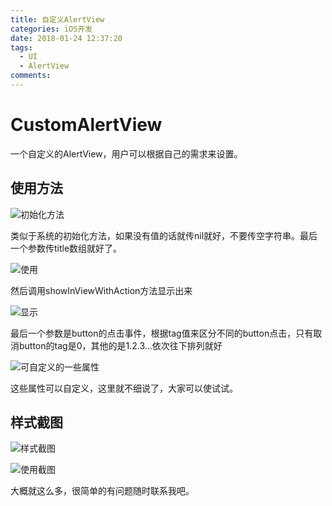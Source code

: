 ```yaml
---
title: 自定义AlertView
categories: iOS开发
date: 2018-01-24 12:37:20
tags:
  - UI
  - AlertView
comments:
---
```

# CustomAlertView
一个自定义的AlertView，用户可以根据自己的需求来设置。
## 使用方法

![初始化方法](https://wx3.sinaimg.cn/large/006tNc79gy1fo6k50sh34j30hy084abf.jpg)

类似于系统的初始化方法，如果没有值的话就传nil就好，不要传空字符串。最后一个参数传title数组就好了。

![使用](https://wx4.sinaimg.cn/large/006tNc79gy1fo6k5axspej30r702rmy0.jpg)

然后调用showInViewWithAction方法显示出来
<!--more-->

![显示](https://wx4.sinaimg.cn/large/006tNc79gy1fo6k5idk8ij30mp041aai.jpg)

最后一个参数是button的点击事件，根据tag值来区分不同的button点击，只有取消button的tag是0，其他的是1.2.3...依次往下排列就好

![可自定义的一些属性](https://wx1.sinaimg.cn/large/006tNc79gy1fo6k5q4o6nj30kr0ox78u.jpg)

这些属性可以自定义，这里就不细说了，大家可以使试试。

## 样式截图

![样式截图](https://wx4.sinaimg.cn/large/006tNc79gy1fo6k5zfyi2j30dc0notac.jpg)

![使用截图](https://wx3.sinaimg.cn/large/006tNc79gy1fo6k66fmogg308o0figvd.gif)

大概就这么多，很简单的有问题随时联系我吧。
